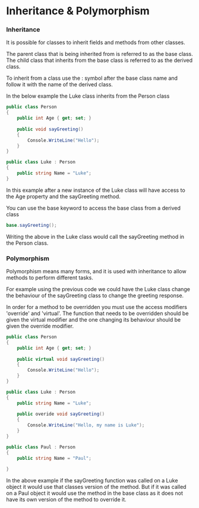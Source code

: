 # Inheritance & Polymorphism

### Inheritance

It is possible for classes to inherit fields and methods from other classes.

The parent class that is being inherited from is referred to as the base class.  
The child class that inherits from the base class is referred to as the derived class.

To inherit from a class use the : symbol after the base class name and follow it with the name of the derived
class.

In the below example the Luke class inherits from the Person class

```C#
public class Person
{
    public int Age { get; set; }
    
    public void sayGreeting()
    {
        Console.WriteLine("Hello");
    }
}

public class Luke : Person
{
    public string Name = "Luke";
}
```

In this example after a new instance of the Luke class will have access to the Age property and the sayGreeting
method.

You can use the base keyword to access the base class from a derived class

```C#
base.sayGreeting();
```

Writing the above in the Luke class would call the sayGreeting method in the Person class.

### Polymorphism

Polymorphism means many forms, and it is used with inheritance to allow methods to perform different tasks.

For example using the previous code we could have the Luke class change the behaviour of the sayGreeting class
to change the greeting response.

In order for a method to be overridden you must use the access modifiers 'override' and 'virtual'.
The function that needs to be overridden should be given the virtual modifier and the one changing its behaviour
should be given the override modifier.

```C#
public class Person
{
    public int Age { get; set; }
    
    public virtual void sayGreeting()
    {
        Console.WriteLine("Hello");
    }
}

public class Luke : Person
{
    public string Name = "Luke";
    
    public overide void sayGreeting()
    {
        Console.WriteLine("Hello, my name is Luke");
    }
}

public class Paul : Person
{
    public string Name = "Paul";
    
}
```

In the above example if the sayGreeting function was called on a Luke object it would use that classes
version of the method. But if it was called on a Paul object it would use the method in the base class as it
does not have its own version of the method to override it.